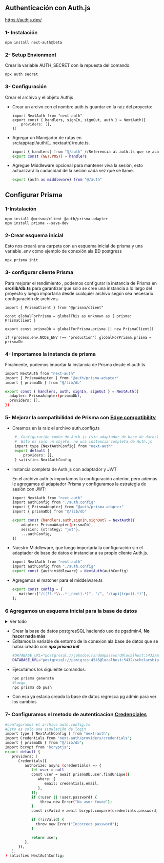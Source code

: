## Authenticación con Auth.js

<https://authjs.dev/>

### 1- Instalación

```
npm install next-auth@beta
```

### 2- Setup Envionment

Crear la variable AUTH_SECRET con la repuesta del comando

```
npx auth secret
```

### 3- Configuración

Crear el archivo y el objeto Authjs

-  Crear un arcivo con el nombre auth.ts guardar en la raiz del proyecto:
   ```
   import NextAuth from "next-auth"
   export const { handlers, signIn, signOut, auth } = NextAuth({
       providers: [],
   })
   ```
-  Agregar un Manejador de rutas en src/app/api/auth/[...nextauth]/route.ts.
   ```bash
   import { handlers} from "@/auth" //Referencia al auth.ts que se acaba de crear
   export const {GET,POST} = handlers
   ```
-  Agregue Middleware opcional para mantener viva la sesión, esto actualizará la caducidad de la sesión cada vez que se llame.
   ```bash
   export {auth as middleware} from "@/auth"
   ```

## Configurar Prisma

### 1-Instalación

```
npm install @prisma/client @auth/prisma-adapter
npm install prisma --save-dev
```

### 2-Crear esquema inicial

Esto nos creará una carpeta con un esquema inicial de prisma y una variable .env como ejemplo de conexión ala BD postgress

```
npx prisma init
```

### 3- configurar cliente Prisma

Para mejorar el rendimiento , podemos configurar la instancia de Prisma en **src/lib/db.ts** para garantizar que solo se cree una instancia a lo largo del proyecto y luego importarla desde cualquier archivo según sea necesario.
configuración de archivos.

```
import { PrismaClient } from "@prisma/client"

const globalForPrisma = globalThis as unknown as { prisma: PrismaClient }

export const prismaDb = globalForPrisma.prisma || new PrismaClient()

if (process.env.NODE_ENV !== "production") globalForPrisma.prisma = prismaDb
```

### 4- Importamos la instancia de prisma

Finalmente, podemos importar la instancia de Prisma desde el auth.ts

```bash
import NextAuth from "next-auth"
import { PrismaAdapter } from "@auth/prisma-adapter"
import { prismaDb } from "@/lib/db"

export const { handlers, auth, signIn, signOut } = NextAuth({
  adapter: PrismaAdapter(prismaDb),
  providers: [],
})
```

### 5- Mejorar la compatibilidad de Prisma con [Edge compatibility](https://authjs.dev/guides/edge-compatibility)

-  Creamos en la raiz el archivo auth.config.ts

   ```bash
    #  Configuración común de Auth.js (sin adaptador de base de datos)
    #  Esto es solo un objeto, no una instancia completa de Auth.js
    import type {NextAuthConfig} from "next-auth"
    export default {
        providers: [],
    } satisfies NextAuthConfig

   ```

-  Instancia completa de Auth.js con adaptador y JWT

   En el archivo auth.ts importamos la configuración anterior, pero además le agregamos el adaptador Prisma y configuramos la estrategia de sesión con JWT:

   ```bash
   import NextAuth from "next-auth"
   import authConfig from "./auth.config"
   import { PrismaAdapter} from "@auth/prisma-adapter"
   import { prismaDb} from "@/lib/db"

   export const {handlers,auth,signIn,signOut} = NextAuth({
       adapter: PrismaAdapter(prismaDb),
       session: {strategy: "jwt"},
       ...authConfig,
   })
   ```

-  Nuestro Middleware, que luego importaría la configuración sin el adaptador de base de datos e instanciar a su propio cliente Auth.js.
   ```bash
   import NextAuth from "next-auth"
   import authConfig from "./auth.config"
   export const {auth:middleware} = NextAuth(authConfig)
   ```
- Agregamos el matcher para el middelware.ts
   ```bash
   export const config = {
      matcher:["/((?!.*\\..*|_next).*)", "/", "/(api|trpc)(.*)"],
   };
   ```

### 6 Agregamos un esquema inicial para la base de datos

<details>
<summary>Ver todo</summary>

```bash
generator client {
  provider = "prisma-client-js"

}
datasource db {
  provider = "postgresql"
  url      = env("DATABASE_URL")
}


enum Role {
  user
  admin
}
model User {
  id            String    @id @default(cuid())
  name          String?
  email         String    @unique
  password      String?
  emailVerified DateTime?
  image         String?
  role          Role      @default(user)

  accounts Account[]

  createdAt DateTime @default(now())
  updatedAt DateTime @updatedAt
}

model Account {
  userId            String
  type              String
  provider          String
  providerAccountId String
  refresh_token     String?
  access_token      String?
  expires_at        Int?
  token_type        String?
  scope             String?
  id_token          String?
  session_state     String?

  createdAt DateTime @default(now())
  updatedAt DateTime @updatedAt

  user User @relation(fields: [userId], references: [id], onDelete: Cascade)

  @@id([provider, providerAccountId])
}

model VerificationToken {
  identifier String   @unique
  token      String
  expires    DateTime

  @@id([identifier])
}
```
</details>

-  Crear la base de datos postgresSQL haciendo uso de pgadmin4, **No hacer nada más**
-  Editamos la variable de entorno de la conexion ala base de datos que se habia creado con ***npx prisma init*** 
   ```bash
   #DATABASE_URL="postgresql://johndoe:randompassword@localhost:5432/mydb?schema=public"
   DATABASE_URL="postgresql://postgres:4545@localhost:5432/scholarships?schema=public"
   ```
- Ejecutamos los siguiente comandos:
   ```bash
   npx prisma generate
   #Luego
   npx prisma db push
   ```
- Con eso ya estaria creado la base de datos regresca pg admin para ver los cambios

### 7- Configuramos el metodo de autenticacion [Credenciales](https://authjs.dev/getting-started/authentication/credentials)

```bash
#configuramos el archivo auth.config.ts
#Esto es solo una simulación de login
import type { NextAuthConfig } from "next-auth";
import Credentials from "next-auth/providers/credentials";
import { prismaDb } from "@/lib/db";
import bcrypt from "bcryptjs";
export default {
   providers: [
      Credentials({
         authorize: async (credentials) => {
            let user = null
            const user = await prismaDb.user.findUnique({
               where: {
                  email: credentials.email,
               },
            });
            if (!user || !user.password) {
                throw new Error("No user found");
            }
            const isValid = await bcrypt.compare(credentials.password, user.password);

            if (!isValid) {
              throw new Error("Incorrect password");
            }

            return user;
         },
      }),
   ],
} satisfies NextAuthConfig;
```


